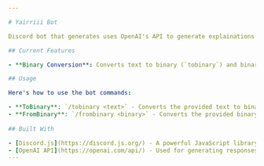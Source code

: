 ```yaml
---

# Yairriii Bot

Discord bot that generates uses OpenAI's API to generate explainations for Python syntax/concepts. Current features are the following.

## Current Features

- **Binary Conversion**: Converts text to binary (`tobinary`) and binary to text (`frombinary`).

## Usage

Here's how to use the bot commands:

- **ToBinary**: `/tobinary <text>` - Converts the provided text to binary.
- **FromBinary**: `/frombinary <binary>` - Converts the provided binary code to text.
  
## Built With

- [Discord.js](https://discord.js.org/) - A powerful JavaScript library for interacting with the Discord API.
- [OpenAI API](https://openai.com/api/) - Used for generating responses and checking Python syntax.
---
```

